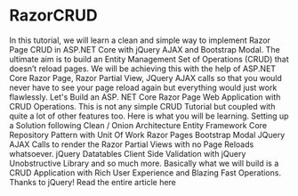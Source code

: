 # RazorCRUD
In this tutorial, we will learn a clean and simple way to implement Razor Page CRUD in ASP.NET Core with jQuery AJAX and Bootstrap Modal. The ultimate aim is to build an Entity Management Set of Operations (CRUD) that doesn’t reload pages. We will be achieving this with the help of ASP.NET Core Razor Page, Razor Partial View, JQuery AJAX calls so that you would never have to see your page reload again but everything would just work flawlessly.  Let's Build an ASP. NET Core Razor Page Web Application with CRUD Operations. This is not any simple CRUD Tutorial but coupled with quite a lot of other features too. Here is what you will be learning.  Setting up a Solution following Clean / Onion Architecture  Entity Framework Core  Repository Pattern with Unit Of Work  Razor Pages  Bootstrap Modal  JQuery AJAX Calls to render the Razor Partial Views with no Page Reloads whatsoever.  jQuery Datatables  Client Side Validation with jQuery Unobstructive Library  and so much more.  Basically what we will build is a CRUD Application with Rich User Experience and Blazing Fast Operations. Thanks to jQuery!  Read the entire article here
